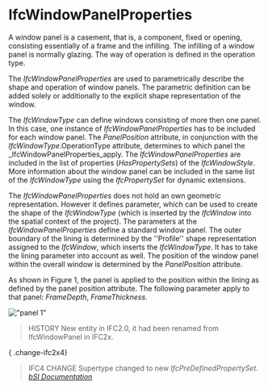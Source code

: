 IfcWindowPanelProperties
========================
A window panel is a casement, that is, a component, fixed or opening,
consisting essentially of a frame and the infilling. The infilling of a window
panel is normally glazing. The way of operation is defined in the operation
type.  
  
The _IfcWindowPanelProperties_ are used to parametrically describe the shape
and operation of window panels. The parametric definition can be added solely
or additionally to the explicit shape representation of the window.  
  
The _IfcWindowType_ can define windows consisting of more then one panel. In
this case, one instance of _IfcWindowPanelProperties_ has to be included for
each window panel. The _PanelPosition_ attribute, in conjunction with the
_IfcWindowType_.OperationType attribute, determines to which panel the
_IfcWindowPanelProperties_apply. The _IfcWindowPanelProperties_ are included
in the list of properties (_HasPropertySets_) of the _IfcWindowStyle_. More
information about the window panel can be included in the same list of the
_IfcWindowType_ using the _IfcPropertySet_ for dynamic extensions.  
  
The _IfcWindowPanelProperties_ does not hold an own geometric representation.
However it defines parameter, which can be used to create the shape of the
_IfcWindowType_ (which is inserted by the _IfcWindow_ into the spatial context
of the project). The parameters at the _IfcWindowPanelProperties_ define a
standard window panel. The outer boundary of the lining is determined by the
''Profile'' shape representation assigned to the _IfcWindow_, which inserts
the _IfcWindowType_. It has to take the lining parameter into account as well.
The position of the window panel within the overall window is determined by
the _PanelPosition_ attribute.  
  
As shown in Figure 1, the panel is applied to the position within the lining
as defined by the panel position attribute. The following parameter apply to
that panel: _FrameDepth_, _FrameThickness_.  
  
!["panel 1"](../figures/ifcwindowpanelproperties-fig01.gif "Figure 1 -- Window
panel properties")  
  
> HISTORY  New entity in IFC2.0, it had been renamed from IfcWindowPanel in
> IFC2x.  
  
{ .change-ifc2x4}  
> IFC4 CHANGE  Supertype changed to new _IfcPreDefinedPropertySet_.  
[ _bSI
Documentation_](https://standards.buildingsmart.org/IFC/DEV/IFC4_2/FINAL/HTML/schema/ifcarchitecturedomain/lexical/ifcwindowpanelproperties.htm)


